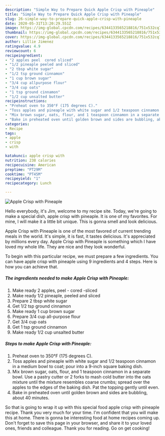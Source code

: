 ```yaml
---
description: "Simple Way to Prepare Quick Apple Crisp with Pineaple"
title: "Simple Way to Prepare Quick Apple Crisp with Pineaple"
slug: 26-simple-way-to-prepare-quick-apple-crisp-with-pineaple
date: 2020-05-31T13:20:29.551Z
image: https://img-global.cpcdn.com/recipes/6344133565218816/751x532cq70/apple-crisp-with-pineaple-recipe-main-photo.jpg
thumbnail: https://img-global.cpcdn.com/recipes/6344133565218816/751x532cq70/apple-crisp-with-pineaple-recipe-main-photo.jpg
cover: https://img-global.cpcdn.com/recipes/6344133565218816/751x532cq70/apple-crisp-with-pineaple-recipe-main-photo.jpg
author: Lillie Jimenez
ratingvalue: 4.9
reviewcount: 6
recipeingredient:
- "2 apples peel  cored sliced"
- "1/2 pineaple peeled and sliced"
- "2 tbsp white sugar"
- "1/2 tsp ground cinnamon"
- "1 cup brown sugar"
- "3/4 cup allpurpose flour"
- "3/4 cup oats"
- "1 tsp ground cinnamon"
- "1/2 cup unsalted butter"
recipeinstructions:
- "Preheat oven to 350°F (175 degrees C)."
- "Toss apples and pineaple with white sugar and 1/2 teaspoon cinnamon in a medium bowl to coat; pour into a 9-inch square baking dish."
- "Mix brown sugar, oats, flour, and 1 teaspoon cinnamon in a separate bowl. Use a pastry cutter or 2 forks to mash cold butter into the oats mixture until the mixture resembles coarse crumbs; spread over the apples to the edges of the baking dish. Pat the topping gently until even."
- "Bake in preheated oven until golden brown and sides are bubbling, about 40 minutes."
categories:
- Recipe
tags:
- apple
- crisp
- with

katakunci: apple crisp with 
nutrition: 238 calories
recipecuisine: American
preptime: "PT29M"
cooktime: "PT45M"
recipeyield: "1"
recipecategory: Lunch

---
```



![Apple Crisp with Pineaple](https://img-global.cpcdn.com/recipes/6344133565218816/751x532cq70/apple-crisp-with-pineaple-recipe-main-photo.jpg)

Hello everybody, it's Jim, welcome to my recipe site. Today, we're going to make a special dish, apple crisp with pineaple. It is one of my favorites. For mine, I will make it a little bit unique. This is gonna smell and look delicious.

Apple Crisp with Pineaple is one of the most favored of current trending meals in the world. It's simple, it is fast, it tastes delicious. It's appreciated by millions every day. Apple Crisp with Pineaple is something which I have loved my whole life. They are nice and they look wonderful.




To begin with this particular recipe, we must prepare a few ingredients. You can have apple crisp with pineaple using 9 ingredients and 4 steps. Here is how you can achieve that.

##### The ingredients needed to make Apple Crisp with Pineaple:

1. Make ready 2 apples, peel - cored -sliced
1. Make ready 1/2 pineaple, peeled and sliced
1. Prepare 2 tbsp white sugar
1. Get 1/2 tsp ground cinnamon
1. Make ready 1 cup brown sugar
1. Prepare 3/4 cup all-purpose flour
1. Get 3/4 cup oats
1. Get 1 tsp ground cinnamon
1. Make ready 1/2 cup unsalted butter




##### Steps to make Apple Crisp with Pineaple:

1. Preheat oven to 350°F (175 degrees C).
1. Toss apples and pineaple with white sugar and 1/2 teaspoon cinnamon in a medium bowl to coat; pour into a 9-inch square baking dish.
1. Mix brown sugar, oats, flour, and 1 teaspoon cinnamon in a separate bowl. Use a pastry cutter or 2 forks to mash cold butter into the oats mixture until the mixture resembles coarse crumbs; spread over the apples to the edges of the baking dish. Pat the topping gently until even.
1. Bake in preheated oven until golden brown and sides are bubbling, about 40 minutes.




So that is going to wrap it up with this special food apple crisp with pineaple recipe. Thank you very much for your time. I'm confident that you will make this at home. There is gonna be interesting food at home recipes coming up. Don't forget to save this page in your browser, and share it to your loved ones, friends and colleague. Thank you for reading. Go on get cooking!
